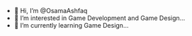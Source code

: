 - 👋 Hi, I’m @OsamaAshfaq
- 👀 I’m interested in Game Development and Game Design...
- 🌱 I’m currently learning Game Design...


<!---
OsamaAshfaq/OsamaAshfaq is a ✨ special ✨ repository because its `README.md` (this file) appears on your GitHub profile.
You can click the Preview link to take a look at your changes.
--->
